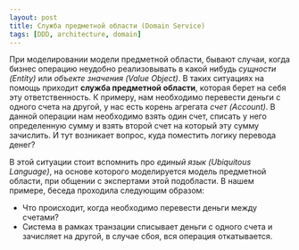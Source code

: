 ```yaml
---
layout: post
title: Служба предметной области (Domain Service)
tags: [DDD, architecture, domain]
---
```

При моделировании модели предметной области, бывают случаи, когда бизнес операцию неудобно реализовывать в какой нибудь *сущности (Entity)* или *объекте значения (Value Object)*. В таких ситуациях на помощь приходит __служба предметной области__, которая берет на себя эту ответственность. К примеру, нам необходимо перевести деньги с одного счета на другой, у нас есть корень агрегата *счет (Account)*. В данной операции нам необходимо взять один счет, списать у него определенную сумму и взять второй счет на который эту сумму зачислить. И тут возникает вопрос, куда поместить логику перевода денег? 

В этой ситуации стоит вспомнить про *единый язык (Ubiquitous Language)*, на основе которого моделируется модель предметной области, при общении с экспертами этой подобласти. В нашем примере, беседа проходила следующим образом: 
- Что происходит, когда необходимо перевести деньги между счетами? 
- Система в рамках транзации списывает деньги с одного счета и зачисляет на другой, в случае сбоя, вся операция откатывается. 

